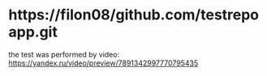 # https://filon08/github.com/testrepoapp.git
the test was performed by video: https://yandex.ru/video/preview/7891342997770795435